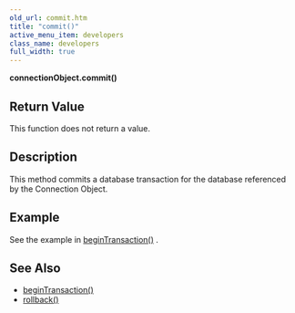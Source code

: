 ```yaml
---
old_url: commit.htm
title: "commit()"
active_menu_item: developers
class_name: developers
full_width: true
---
```



**connectionObject.commit()**

## Return Value

This function does not return a value.

## Description

This method commits a database transaction for the database referenced by the Connection Object.

## Example

See the example in [beginTransaction()](/developers/documentation/scripting-apis/server-side-api/ssj-object/database/begintransaction) .

## See Also

 - [beginTransaction()](/developers/documentation/scripting-apis/server-side-api/ssj-object/database/begintransaction)
 - [rollback()](/developers/documentation/scripting-apis/server-side-api/ssj-object/database/rollback)

